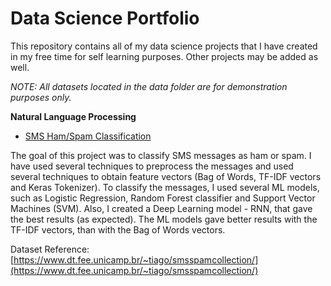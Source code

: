 # Data Science Portfolio
This repository contains all of my data science projects that I have created in my free time for self learning purposes. Other projects may be added as well.

*NOTE: All datasets located in the data folder are for demonstration purposes only.*

**Natural Language Processing**

- [SMS Ham/Spam Classification](.ipynb-Notebooks/SMS-Classification.ipynb)

The goal of this project was to classify SMS messages as ham or spam. I have used several techniques to preprocess the messages and used several techniques to obtain feature vectors (Bag of Words, TF-IDF vectors and Keras Tokenizer). To classify the messages, I used several ML models, such as Logistic Regression, Random Forest classifier and Support Vector Machines (SVM). Also, I created a Deep Learning model - RNN, that gave the best results (as expected). The ML models gave better results with the TF-IDF vectors, than with the Bag of Words vectors.

Dataset Reference: [https://www.dt.fee.unicamp.br/~tiago/smsspamcollection/](https://www.dt.fee.unicamp.br/~tiago/smsspamcollection/)
